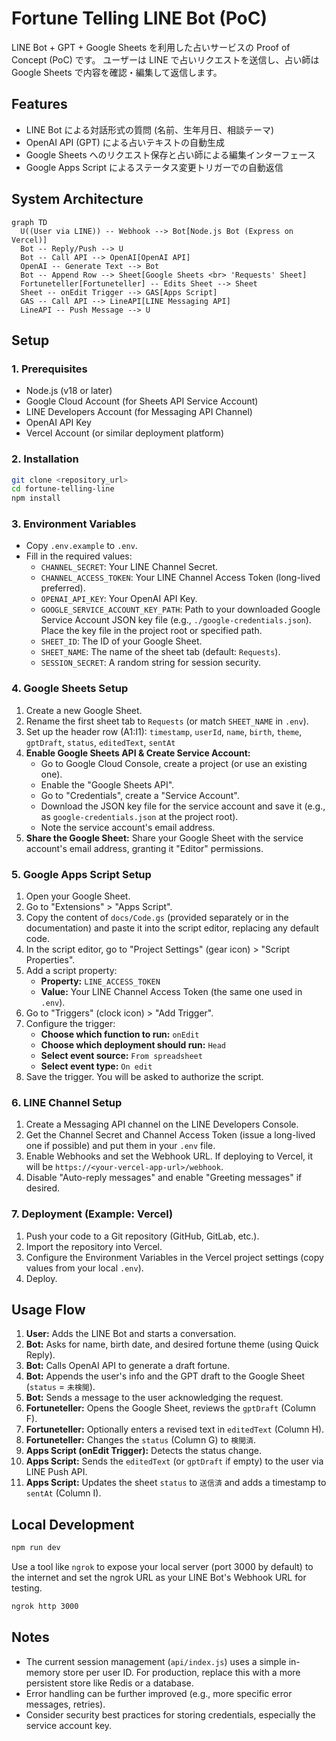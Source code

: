 # Fortune Telling LINE Bot (PoC)

LINE Bot + GPT + Google Sheets を利用した占いサービスの Proof of Concept (PoC) です。
ユーザーは LINE で占いリクエストを送信し、占い師は Google Sheets で内容を確認・編集して返信します。

## Features

- LINE Bot による対話形式の質問 (名前、生年月日、相談テーマ)
- OpenAI API (GPT) による占いテキストの自動生成
- Google Sheets へのリクエスト保存と占い師による編集インターフェース
- Google Apps Script によるステータス変更トリガーでの自動返信

## System Architecture

```mermaid
graph TD
  U((User via LINE)) -- Webhook --> Bot[Node.js Bot (Express on Vercel)]
  Bot -- Reply/Push --> U
  Bot -- Call API --> OpenAI[OpenAI API]
  OpenAI -- Generate Text --> Bot
  Bot -- Append Row --> Sheet[Google Sheets <br> 'Requests' Sheet]
  Fortuneteller[Fortuneteller] -- Edits Sheet --> Sheet
  Sheet -- onEdit Trigger --> GAS[Apps Script]
  GAS -- Call API --> LineAPI[LINE Messaging API]
  LineAPI -- Push Message --> U
```

## Setup

### 1. Prerequisites

- Node.js (v18 or later)
- Google Cloud Account (for Sheets API Service Account)
- LINE Developers Account (for Messaging API Channel)
- OpenAI API Key
- Vercel Account (or similar deployment platform)

### 2. Installation

```bash
git clone <repository_url>
cd fortune-telling-line
npm install
```

### 3. Environment Variables

- Copy `.env.example` to `.env`.
- Fill in the required values:
    - `CHANNEL_SECRET`: Your LINE Channel Secret.
    - `CHANNEL_ACCESS_TOKEN`: Your LINE Channel Access Token (long-lived preferred).
    - `OPENAI_API_KEY`: Your OpenAI API Key.
    - `GOOGLE_SERVICE_ACCOUNT_KEY_PATH`: Path to your downloaded Google Service Account JSON key file (e.g., `./google-credentials.json`). Place the key file in the project root or specified path.
    - `SHEET_ID`: The ID of your Google Sheet.
    - `SHEET_NAME`: The name of the sheet tab (default: `Requests`).
    - `SESSION_SECRET`: A random string for session security.

### 4. Google Sheets Setup

1.  Create a new Google Sheet.
2.  Rename the first sheet tab to `Requests` (or match `SHEET_NAME` in `.env`).
3.  Set up the header row (A1:I1):
    `timestamp`, `userId`, `name`, `birth`, `theme`, `gptDraft`, `status`, `editedText`, `sentAt`
4.  **Enable Google Sheets API & Create Service Account:**
    - Go to Google Cloud Console, create a project (or use an existing one).
    - Enable the "Google Sheets API".
    - Go to "Credentials", create a "Service Account".
    - Download the JSON key file for the service account and save it (e.g., as `google-credentials.json` at the project root).
    - Note the service account's email address.
5.  **Share the Google Sheet:** Share your Google Sheet with the service account's email address, granting it "Editor" permissions.

### 5. Google Apps Script Setup

1.  Open your Google Sheet.
2.  Go to "Extensions" > "Apps Script".
3.  Copy the content of `docs/Code.gs` (provided separately or in the documentation) and paste it into the script editor, replacing any default code.
4.  In the script editor, go to "Project Settings" (gear icon) > "Script Properties".
5.  Add a script property:
    - **Property:** `LINE_ACCESS_TOKEN`
    - **Value:** Your LINE Channel Access Token (the same one used in `.env`).
6.  Go to "Triggers" (clock icon) > "Add Trigger".
7.  Configure the trigger:
    - **Choose which function to run:** `onEdit`
    - **Choose which deployment should run:** `Head`
    - **Select event source:** `From spreadsheet`
    - **Select event type:** `On edit`
8.  Save the trigger. You will be asked to authorize the script.

### 6. LINE Channel Setup

1.  Create a Messaging API channel on the LINE Developers Console.
2.  Get the Channel Secret and Channel Access Token (issue a long-lived one if possible) and put them in your `.env` file.
3.  Enable Webhooks and set the Webhook URL. If deploying to Vercel, it will be `https://<your-vercel-app-url>/webhook`.
4.  Disable "Auto-reply messages" and enable "Greeting messages" if desired.

### 7. Deployment (Example: Vercel)

1.  Push your code to a Git repository (GitHub, GitLab, etc.).
2.  Import the repository into Vercel.
3.  Configure the Environment Variables in the Vercel project settings (copy values from your local `.env`).
4.  Deploy.

## Usage Flow

1.  **User:** Adds the LINE Bot and starts a conversation.
2.  **Bot:** Asks for name, birth date, and desired fortune theme (using Quick Reply).
3.  **Bot:** Calls OpenAI API to generate a draft fortune.
4.  **Bot:** Appends the user's info and the GPT draft to the Google Sheet (`status` = `未検閲`).
5.  **Bot:** Sends a message to the user acknowledging the request.
6.  **Fortuneteller:** Opens the Google Sheet, reviews the `gptDraft` (Column F).
7.  **Fortuneteller:** Optionally enters a revised text in `editedText` (Column H).
8.  **Fortuneteller:** Changes the `status` (Column G) to `検閲済`.
9.  **Apps Script (onEdit Trigger):** Detects the status change.
10. **Apps Script:** Sends the `editedText` (or `gptDraft` if empty) to the user via LINE Push API.
11. **Apps Script:** Updates the sheet `status` to `送信済` and adds a timestamp to `sentAt` (Column I).

## Local Development

```bash
npm run dev
```

Use a tool like `ngrok` to expose your local server (port 3000 by default) to the internet and set the ngrok URL as your LINE Bot's Webhook URL for testing.

```bash
ngrok http 3000
```

## Notes

- The current session management (`api/index.js`) uses a simple in-memory store per user ID. For production, replace this with a more persistent store like Redis or a database.
- Error handling can be further improved (e.g., more specific error messages, retries).
- Consider security best practices for storing credentials, especially the service account key.

<!-- Trigger Vercel redeploy -->
